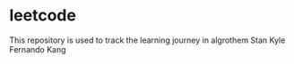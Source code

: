 # leetcode
This repository is used to track the learning journey in algrothem
Stan
Kyle
Fernando
Kang
